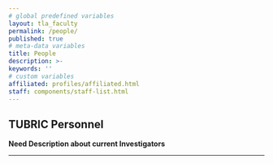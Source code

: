 ```yaml
---
# global predefined variables
layout: tla_faculty
permalink: /people/
published: true
# meta-data variables
title: People
description: >-
keywords: ''
# custom variables
affiliated: profiles/affiliated.html
staff: components/staff-list.html
---
```

## TUBRIC Personnel
**Need Description about current Investigators**

___
